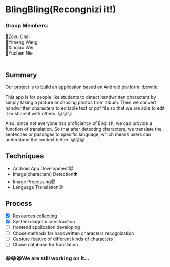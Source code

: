 # BlingBling(Recongnizi it!)

### Group Members:
:boy:Zexu Chai   
:girl:Yimeng Wang   
:girl:Xinqiao Wei   
:girl:Yuchen Nie   
   
   
   
## Summary
 Our project is to build an application based on Android platform. :bowtie:
 
 This app is for people like students to detect handwritten characters by simply taking a picture or chosing photos from album. Then we convert handwritten characters to editable text or pdf file so that we are able to edit it or share it with others. :smirk::smirk::smirk:
 
 Also, since not everyone has proficiency of English, we can provide a function of translation. So that after detecting characters, we translate the sentences or passages to specific language, which means users can understand the context better. :stuck_out_tongue_closed_eyes::stuck_out_tongue_closed_eyes::stuck_out_tongue_closed_eyes:
 
 
 
## Techniques
* Android App Development:smiling_imp:
* Image(characters) Detection:alien:
* Image Processing:innocent:
* Language Translation:stuck_out_tongue_winking_eye:




## Process
- [x] Resources collecting
- [x] System diagram construction
- [ ] frontend application developing
- [ ] Chose methods for handwritten characters recognization 
- [ ] Capture feature of different kinds of characters
- [ ] Chose database for translation

### :satisfied::satisfied::satisfied:We are still working on it...
 
 
 





